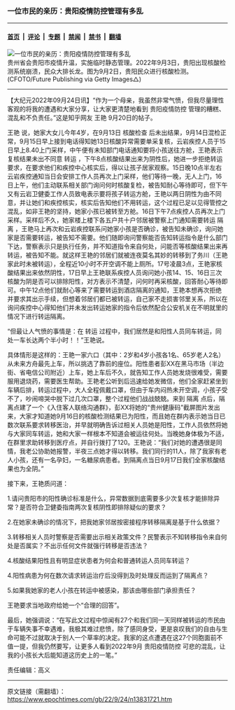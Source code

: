 ### 一位市民的亲历：贵阳疫情防控管理有多乱

---

#### [首页](../../../..?n13831721) &nbsp;|&nbsp; [评论](../../../../../epoch-comment?n13831721) &nbsp;|&nbsp; [专题](../../../../../epoch-special?n13831721) &nbsp;|&nbsp; [禁闻](../../../../../epoch-news?n13831721) &nbsp;|&nbsp; [禁书](../../../../../books?n13831721) &nbsp;|&nbsp; [翻墙](https://github.com/gfw-breaker/nogfw/blob/master/README.md?n13831721)


<div><img alt="一位市民的亲历：贵阳疫情防控管理有多乱" class="attachment-djy_600_400 size-djy_600_400 wp-post-image" src="https://i.epochtimes.com/assets/uploads/2022/09/id13817864-GettyImages-1242876651-600x400.jpg"/>
<div class="caption">
 贵州省会贵阳市疫情升温，实施临时静态管理。2022年9月3日，贵阳出现核酸检测系统崩溃，民众大排长龙。图为9月2日，贵阳民众进行核酸检测。(CFOTO/Future Publishing via Getty Images△)
</div></div><hr/><div class="post_content" id="artbody" itemprop="articleBody">
 <!-- article content begin -->
 <p>
  【大纪元2022年09月24日讯】“作为一个母亲，我虽然非常气愤，但我尽量理性客观的将我的遭遇和大家分享，让大家更清楚地看到
  <ok href="https://www.epochtimes.com/gb/tag/%E8%B4%B5%E9%98%B3%E7%96%AB%E6%83%85%E9%98%B2%E6%8E%A7.html">
   贵阳疫情防控
  </ok>
  管理的糟糕、混乱和不负责任。”这是知乎网友
  <ok href="https://www.epochtimes.com/gb/tag/%E7%8E%8B%E8%89%B3.html">
   王艳
  </ok>
  9月20日的帖子。
 </p>
 <p>
  <ok href="https://www.epochtimes.com/gb/tag/%E7%8E%8B%E8%89%B3.html">
   王艳
  </ok>
  说，她家大女儿今年4岁，在9月13日
  <ok href="https://www.epochtimes.com/gb/tag/%E6%A0%B8%E9%85%B8%E6%A3%80%E6%9F%A5.html">
   核酸检查
  </ok>
  后未出结果，9月14日混检正常，9月15日早上接到电话得知她13日核酸异常需要单采复核，云岩疾控人员于15日早上8.40上门采样，中午便有未知部门电话通知要将小孩送往方舱，王艳表示复核结果未出不同意
  <ok href="https://www.epochtimes.com/gb/tag/%E8%BD%AC%E8%BF%90.html">
   转运
  </ok>
  ，下午8点核酸结果出来为阴性后，她进一步拒绝转运要求，在要求他们和疾控中心核实后，得以让孩子居家观察。15日晚10点半左右云岩疾控通知当日会安排工作人员再次上门采样，他们等待一晚，无人上门，16日上午，他们主动联系相关部门询问何时核酸复检，被告知耐心等待即可，但下午又有云岩卫健委工作人员致电表示要将孩子转运方舱，王艳以两日阴性为由不同意，并让她们和疾控核实，核实后告知他们不用转运，这个过程已足以见得管控之混乱，如非王艳的坚持，她家小孩已被转至方舱。16日下午7点疾控人员再次上门采样。采样后不久，她家楼上楼下各五户共十户邻居被警察上门通知需要转运
  <ok href="https://www.epochtimes.com/gb/tag/%E9%9A%94%E7%A6%BB.html">
   隔离
  </ok>
  ，王艳马上再次和云岩疾控联系问她家小孩是否确诊，被告知未确诊，询问她家是否需要转运，被告知不需要。他们随即询问警察能否告知转运指令是什么部门下达，警察表示只是执行任务，并不知道指令来自何处，问能否等核酸结果出来再转运，被告知不能。就这样王艳的邻居们就被连夜莫名其妙的转移到了务川（王艳家此时未被转运），全程近10小时不开空调不能上厕所。17号凌晨3点，王艳家核酸结果出来依然阴性，17日早上王艳联系疾控人员询问她小孩14、15、16日三次核酸为阴是否可以排除阳性，对方表示不清楚，问何时再采核酸，回答耐心等待即可。中午12点他们就耐心等来了需要转运到酒店隔离的通知，王艳本想再次拒绝并要求其出示手续，但想着邻居们都已被转运，自己家不走损害邻里关系，所以在询问疾控中心得知他们并未发出转运她家的指令后依然配合公安机关在不明就里的情况下进行转运隔离。
 </p>
 <p>
  “但最让人气愤的事情是：在
  <ok href="https://www.epochtimes.com/gb/tag/%E8%BD%AC%E8%BF%90.html">
   转运
  </ok>
  过程中，我们居然是和阳性人员同车转运，同处一车长达两个半小时！！”王艳说。
 </p>
 <p>
  具体情形是这样的：王艳一家六口（其中：2岁和4岁小孩各1名、65岁老人2名）从未来方舟最先上车，所以挑选了靠前的座位。阳性患者彭XX在黑马市场（半边街、省电信公司附近）上车，她上车后不久，就告知工作人员她发烧很难受，需要服用退烧药，需要医生帮助。王艳老公听到后迅速给她发微信，他们全家赶紧坐到车辆后排，转运过程中，大人全程佩戴口罩，但由于车内闷热未开空调，小孩子受不了，吵闹啼哭中脱下过几次口罩，整个过程他们战战兢兢。来到
  <ok href="https://www.epochtimes.com/gb/tag/%E9%9A%94%E7%A6%BB.html">
   隔离
  </ok>
  点后，隔离点建了一个《入住客人联络沟通群》，彭XX将她的“贵州健康码”截屏图片发出来，大家才知道她9月16日的核酸检测结果已为阳性，而且她在群内表示她当日已数次联系要求转移医治，并早就明确告诉过相关人员她是阳性，工作人员依然将她与大家同车转运，她和大家一样根本不知道会被运往何处。当晚她身体极为不适，在群里求助转移到医疗点，并自行拨打了120。王艳说：“我们对她的遭遇很是同情，我老公协助她报警，半夜三点她才得以转移。我们同行的11人，除了我家有老人小孩，还有一名孕妇，一名糖尿病患者。到隔离点当日9月17日我们全家核酸结果也为全阴。”
 </p>
 <p>
  接下来，王艳质问道：
 </p>
 <p>
  1.请问贵阳市的阳性确诊标准是什么，异常数据到底需要多少次复核才能排除异常？是否符合卫健委指南两次复核阴性即排除疑似的要求？
 </p>
 <p>
  2.在她家未确诊的情况下，把我她家邻居按密接程序转移隔离是基于什么依据？
 </p>
 <p>
  3.转移相关人员时警察是否需要出示相关政策文件？民警表示不知转移指令来自何处是否属实？不出示任何文件就强行转移是否违法？
 </p>
 <p>
  4.核酸结果阳性且有明显症状患者为何会和普通转运人员同车转运？
 </p>
 <p>
  4.阳性病患为何在数次请求转运治疗后没得到及时处理反而运到了隔离点？
 </p>
 <p>
  5.如果我她家的老人小孩在转运中被感染，那该由哪些部门承担责任？
 </p>
 <p>
  王艳要求当地政府给她一个“合理的回答”。
 </p>
 <p>
  最后，她强调说：“在写此文过程中惊闻有27个和我们同一天同样被转运的市民由于车辆失事不幸遇难，我极其难过悲愤，除了感同身受，更是哀叹我们的自由与生命可能不过就取决于别人一个草率的决定。我家的这点遭遇在这27个同胞面前不值一提，但我仍然要写，让更多人看到2022年9月
  <ok href="https://www.epochtimes.com/gb/tag/%E8%B4%B5%E9%98%B3%E7%96%AB%E6%83%85%E9%98%B2%E6%8E%A7.html">
   贵阳疫情防控
  </ok>
  可悲的混乱，让我的小孩长大后能知道这历史上的一笔。”
 </p>
 <p>
  责任编辑：高义
 </p>
 <!-- article content end -->
 <div id="below_article_ad">
 </div>
</div>


---

原文链接（需翻墙）：https://www.epochtimes.com/gb/22/9/24/n13831721.htm